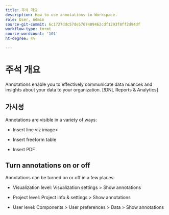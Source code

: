 ```yaml
---
title: 주석 개요
description: How to use annotations in Workspace.
role: User, Admin
source-git-commit: 6c1727ddc57de5767409462cdf1293f8ff2d94df
workflow-type: tm+mt
source-wordcount: '101'
ht-degree: 4%

---
```


# 주석 개요

Annotations enable you to effectively communicate data nuances and insights about your data to your organization. [!DNL Reports & Analytics]

## 가시성

Annotations are visible in a variety of ways:

* Insert line viz image>

* Insert freeform table

* Insert PDF


## Turn annotations on or off

Annotations can be turned on or off in a few places:

* Visualization level: Visualization settings > Show annotations

* Project level: Project info &amp; settings > Show annotations

* User level: Components > User preferences > Data > Show annotations

